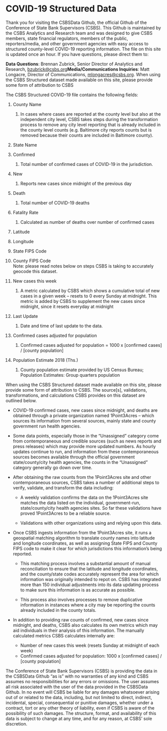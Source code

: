 # COVID-19 Structured Data  
Thank you for visiting the CSBSData Github, the official Github of the
Conference of State Bank Supervisors (CSBS). This Github is maintained
by the CSBS Analytics and Research team and was designed to give CSBS
members, state financial regulators, members of the public,
reporters/media, and other government agencies with easy access to
structured county-level COVID-19 reporting information. The file on this
site is updated once an hour. If you have questions, please direct them
to:

**Data Questions**: Brennan Zubrick, Senior Director of Analytics and
Research, <bzubrick@csbs.org>**Media/Communications Inquiries**: Matt
Longacre, Director of Communications, <mlongacres@csbs.org>. When using
the CSBS Structured dataset made available on this site, please provide
some form of attribution to CSBS

The CSBS Structured COVID-19 file contains the following fields:

1.  County Name
    
    1.  In cases where cases are reported at the county level but also
        at the independent city level, CSBS takes steps during the
        transformation process to remove any city level reporting that
        is already included in the county level counts (e.g. Baltimore
        city reports counts but is removed because their counts are
        included in Baltimore county).

2.  State Name

3.  Confirmed
    
    1.  Total number of confirmed cases of COVID-19 in the jurisdiction.

4.  New
    
    1.  Reports new cases since midnight of the previous day

5.  Death
    
    1.  Total number of COVID-19 deaths

6.  Fatality Rate
    
    1.  Calculated as number of deaths over number of confirmed cases

7.  Latitude

8.  Longitude

9.  State FIPS Code

10. County FIPS Code  
    Note: please read notes below on steps CSBS is taking to accurately
    geocode this dataset.

11. New cases this week
    
    1.  A metric calculated by CSBS which shows a cumulative total of
        new cases in a given week – resets to 0 every Sunday at
        midnight. This metric is added by CSBS to supplement the new
        cases since midnight, since it resets everyday at midnight

12. Last Update
    
    1.  Date and time of last update to the data. 
    
 13. Confirmed cases adjusted for population 
    
     1. Confirmed cases adjusted for population = 1000 x [confirmed cases] / [county population]
    
 14. Population Estimate 2018 (Ths.)
 
     1. County population estimate provided by US Census Bureau; Population Estimates: Group quarters population

When using the CSBS Structured dataset made available on this site,
please provide some form of attribution to CSBS. The source\[s\],
validations, transformations, and calculations CSBS provides on this
dataset are outlined below.

  - COVID-19 confirmed cases, new cases since midnight, and deaths are
    obtained through a private organization named 1Point3Acres – which
    sources its information from several sources, mainly state and
    county government run health agencies.

  - Some data points, especially those in the “Unassigned” category come
    from contemporaneous and credible sources (such as news reports and
    press releases) which may provide more updated numbers. As hourly
    updates continue to run, and information from these contemporaneous
    sources becomes available through the official government
    state/county/city health agencies, the counts in the “Unassigned”
    category generally go down over time.

  - After obtaining the raw counts from the 1Point3Acres site and other
    contemporaneous sources, CSBS takes a number of additional steps to
    verify, validate, and transform the data including:
    
      - A weekly validation confirms the data on the 1Point3Acres site
        matches the data listed on the individual, government-run,
        state/county/city health agencies sites. So far these
        validations have proved 1Point3Acres to be a reliable source.
    
      - Validations with other organizations using and relying upon this
        data.

  - Once CSBS ingests information from the 1Point3Acres site, it runs a
    geospatial matching algorithm to translate county names into
    latitude and longitude coordinates, as well as assigning State FIPS
    and County FIPS code to make it clear for which jurisdictions this
    information’s being reported.
    
      - This matching process involves a substantial amount of manual
        reconciliation to ensure that the latitude and longitude
        coordinates, and the county/state codes accurately represent the
        area for which information was originally intended to repot on.
        CSBS has integrated more than 150 individual adjustments into
        its data updating process to make sure this information is as
        accurate as possible.
    
      - This process also involves processes to remove duplicative
        information in instances where a city may be reporting the
        counts already included in the county totals.

  - In addition to providing raw counts of confirmed, new cases since
    midnight, and deaths, CSBS also calculates its own metrics which may
    aid individuals in their analysis of this information. The manually
    calculated metrics CSBS calculates internally are:
    
      - Number of new cases this week (resets Sunday at midnight of each
        week)
      - Confirmed cases adjusted for population: 1000 x [confirmed cases] / [county population]

The Conference of State Bank Supervisors (CSBS) is providing the data in
the CSBSData Github “as is” with no warranties of any kind and CSBS
assumes no responsibilities for any errors or omissions. The user
assumes all risk associated with the user of the data provided in the
CSBSData Github. In no event will CSBS be liable for any damages
whatsoever arising out of or related to the data, including, but not
limited to direct, indirect, incidental, special, consequential or
punitive damages, whether under a contract, tort or any other theory of
liability, even if CSBS is aware of the possibility of such damages. The
structure, format, and availability of this data is subject to change at
any time, and for any reason, at CSBS’ sole discretion.
